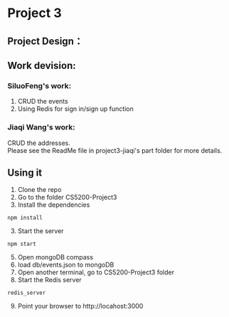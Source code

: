 # Project 3

## Project Design： 

## Work devision:
### SiluoFeng's work: 
1) CRUD the events 
2) Using Redis for sign in/sign up function 

### Jiaqi Wang's work: 
CRUD the addresses.  
Please see the ReadMe file in project3-jiaqi's part folder for more details.

## Using it

1) Clone the repo
2) Go to the folder CS5200-Project3
4) Install the dependencies

```
npm install
```


3) Start the server

```
npm start
```
5) Open mongoDB compass
6) load db/events.json to mongoDB
7) Open another terminal, go to CS5200-Project3 folder
8) Start the Redis server

```
redis_server
```


9) Point your browser to http://locahost:3000


